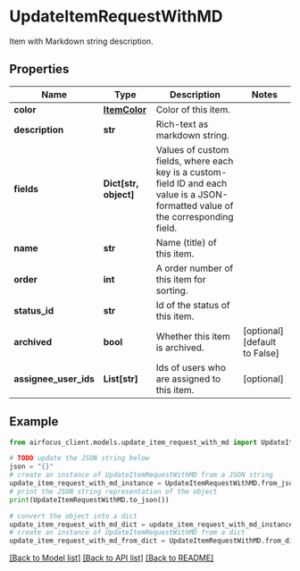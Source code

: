 # UpdateItemRequestWithMD

Item with Markdown string description.

## Properties

Name | Type | Description | Notes
------------ | ------------- | ------------- | -------------
**color** | [**ItemColor**](ItemColor.md) | Color of this item. | 
**description** | **str** | Rich-text as markdown string. | 
**fields** | **Dict[str, object]** | Values of custom fields, where each key is a custom-field ID and each value is a JSON-formatted value of the corresponding field. | 
**name** | **str** | Name (title) of this item. | 
**order** | **int** | A order number of this item for sorting. | 
**status_id** | **str** | Id of the status of this item. | 
**archived** | **bool** | Whether this item is archived. | [optional] [default to False]
**assignee_user_ids** | **List[str]** | Ids of users who are assigned to this item. | [optional] 

## Example

```python
from airfocus_client.models.update_item_request_with_md import UpdateItemRequestWithMD

# TODO update the JSON string below
json = "{}"
# create an instance of UpdateItemRequestWithMD from a JSON string
update_item_request_with_md_instance = UpdateItemRequestWithMD.from_json(json)
# print the JSON string representation of the object
print(UpdateItemRequestWithMD.to_json())

# convert the object into a dict
update_item_request_with_md_dict = update_item_request_with_md_instance.to_dict()
# create an instance of UpdateItemRequestWithMD from a dict
update_item_request_with_md_from_dict = UpdateItemRequestWithMD.from_dict(update_item_request_with_md_dict)
```
[[Back to Model list]](../README.md#documentation-for-models) [[Back to API list]](../README.md#documentation-for-api-endpoints) [[Back to README]](../README.md)


